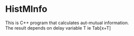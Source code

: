 # HistMInfo
This is C++ program that calculates aut-mutual information. <br>
The result depends on delay variable T ie Tab[x+T]
